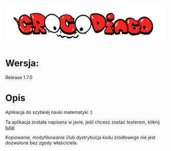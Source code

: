 <img src='/imgs/corcodoingo.png'>

# Wersja:
Release 1.7.0

# Opis
Aplikacja do szybkiej nauki matematyki :)

Ta aplikacja została napisana w javie, jeśli chcesz zostać testerem, kliknij [tutaj](https://blaz1q.github.io/crocodingo/) 

Kopiowanie, modyfikowanie i/lub dystrybucja kodu źródłowego nie jest dozwolone bez zgody właściciela.
